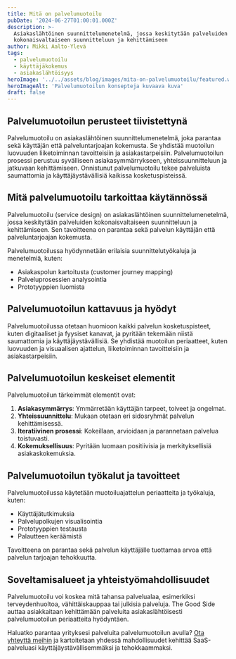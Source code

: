 ```yaml
---
title: Mitä on palvelumuotoilu
pubDate: '2024-06-27T01:00:01.000Z'
description: >-
  Asiakaslähtöinen suunnittelumenetelmä, jossa keskitytään palveluiden
  kokonaisvaltaiseen suunnitteluun ja kehittämiseen
author: Mikki Aalto-Ylevä
tags:
  - palvelumuotoilu
  - käyttäjäkokemus
  - asiakaslähtöisyys
heroImage: '../../assets/blog/images/mita-on-palvelumuotoilu/featured.webp'
heroImageAlt: 'Palvelumuotoilun konsepteja kuvaava kuva'
draft: false
---
```


## Palvelumuotoilun perusteet tiivistettynä

Palvelumuotoilu on asiakaslähtöinen suunnittelumenetelmä, joka parantaa sekä käyttäjän että palveluntarjoajan kokemusta. Se yhdistää muotoilun luovuuden liiketoiminnan tavoitteisiin ja asiakastarpeisiin. Palvelumuotoilun prosessi perustuu syvälliseen asiakasymmärrykseen, yhteissuunnitteluun ja jatkuvaan kehittämiseen. Onnistunut palvelumuotoilu tekee palveluista saumattomia ja käyttäjäystävällisiä kaikissa kosketuspisteissä.

## Mitä palvelumuotoilu tarkoittaa käytännössä

Palvelumuotoilu (service design) on asiakaslähtöinen suunnittelumenetelmä, jossa keskitytään palveluiden kokonaisvaltaiseen suunnitteluun ja kehittämiseen. Sen tavoitteena on parantaa sekä palvelun käyttäjän että palveluntarjoajan kokemusta. 

Palvelumuotoilussa hyödynnetään erilaisia suunnittelutyökaluja ja menetelmiä, kuten:

- Asiakaspolun kartoitusta (customer journey mapping)
- Palveluprosessien analysointia 
- Prototyyppien luomista

## Palvelumuotoilun kattavuus ja hyödyt

Palvelumuotoilussa otetaan huomioon kaikki palvelun kosketuspisteet, kuten digitaaliset ja fyysiset kanavat, ja pyritään tekemään niistä saumattomia ja käyttäjäystävällisiä. Se yhdistää muotoilun periaatteet, kuten luovuuden ja visuaalisen ajattelun, liiketoiminnan tavoitteisiin ja asiakastarpeisiin.

## Palvelumuotoilun keskeiset elementit

Palvelumuotoilun tärkeimmät elementit ovat:

1. **Asiakasymmärrys**: Ymmärretään käyttäjän tarpeet, toiveet ja ongelmat.
2. **Yhteissuunnittelu**: Mukaan otetaan eri sidosryhmät palvelun kehittämisessä.
3. **Iteratiivinen prosessi**: Kokeillaan, arvioidaan ja parannetaan palvelua toistuvasti.
4. **Kokemuksellisuus**: Pyritään luomaan positiivisia ja merkityksellisiä asiakaskokemuksia.

## Palvelumuotoilun työkalut ja tavoitteet

Palvelumuotoilussa käytetään muotoiluajattelun periaatteita ja työkaluja, kuten:

- Käyttäjätutkimuksia
- Palvelupolkujen visualisointia
- Prototyyppien testausta 
- Palautteen keräämistä

Tavoitteena on parantaa sekä palvelun käyttäjälle tuottamaa arvoa että palvelun tarjoajan tehokkuutta.

## Soveltamisalueet ja yhteistyömahdollisuudet

Palvelumuotoilu voi koskea mitä tahansa palvelualaa, esimerkiksi terveydenhuoltoa, vähittäiskauppaa tai julkisia palveluja. The Good Side auttaa asiakkaitaan kehittämään palveluita asiakaslähtöisesti palvelumuotoilun periaatteita hyödyntäen.

Haluatko parantaa yrityksesi palveluita palvelumuotoilun avulla? [Ota yhteyttä meihin](/fi/contact) ja kartoitetaan yhdessä mahdollisuudet kehittää SaaS-palveluasi käyttäjäystävällisemmäksi ja tehokkaammaksi.